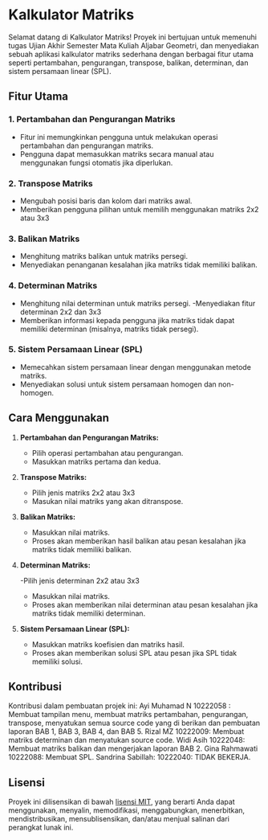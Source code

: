 # Kalkulator Matriks

Selamat datang di Kalkulator Matriks! Proyek ini bertujuan untuk memenuhi tugas Ujian Akhir Semester Mata Kuliah Aljabar Geometri, dan menyediakan sebuah aplikasi kalkulator matriks sederhana dengan berbagai fitur utama seperti pertambahan, pengurangan, transpose, balikan, determinan, dan sistem persamaan linear (SPL).

## Fitur Utama

### 1. Pertambahan dan Pengurangan Matriks

- Fitur ini memungkinkan pengguna untuk melakukan operasi pertambahan dan pengurangan matriks.
- Pengguna dapat memasukkan matriks secara manual atau menggunakan fungsi otomatis jika diperlukan.

### 2. Transpose Matriks

- Mengubah posisi baris dan kolom dari matriks awal.
- Memberikan pengguna pilihan untuk memilih menggunakan matriks 2x2 atau 3x3

### 3. Balikan Matriks

- Menghitung matriks balikan untuk matriks persegi.
- Menyediakan penanganan kesalahan jika matriks tidak memiliki balikan.

### 4. Determinan Matriks

- Menghitung nilai determinan untuk matriks persegi.
  -Menyediakan fitur determinan 2x2 dan 3x3
- Memberikan informasi kepada pengguna jika matriks tidak dapat memiliki determinan (misalnya, matriks tidak persegi).

### 5. Sistem Persamaan Linear (SPL)

- Memecahkan sistem persamaan linear dengan menggunakan metode matriks.
- Menyediakan solusi untuk sistem persamaan homogen dan non-homogen.

## Cara Menggunakan

1. **Pertambahan dan Pengurangan Matriks:**

   - Pilih operasi pertambahan atau pengurangan.
   - Masukkan matriks pertama dan kedua.

2. **Transpose Matriks:**

   - Pilih jenis matriks 2x2 atau 3x3
   - Masukan nilai matriks yang akan ditranspose.

3. **Balikan Matriks:**

   - Masukkan nilai matriks.
   - Proses akan memberikan hasil balikan atau pesan kesalahan jika matriks tidak memiliki balikan.

4. **Determinan Matriks:**

   -Pilih jenis determinan 2x2 atau 3x3
   - Masukkan nilai matriks.
   - Proses akan memberikan nilai determinan atau pesan kesalahan jika matriks tidak memiliki determinan.

5. **Sistem Persamaan Linear (SPL):**
   - Masukkan matriks koefisien dan matriks hasil.
   - Proses akan memberikan solusi SPL atau pesan jika SPL tidak memiliki solusi.

## Kontribusi

Kontribusi dalam pembuatan projek ini:
Ayi Muhamad N 10222058 : Membuat tampilan menu, membuat matriks pertambahan, pengurangan, transpose, menyatukan semua source code yang di berikan dan pembuatan laporan BAB 1, BAB 3, BAB 4, dan BAB 5.
Rizal MZ 10222009: Membuat matriks determinan dan menyatukan source code.
Widi Asih 10222048: Membuat matriks balikan dan mengerjakan laporan BAB 2.
Gina Rahmawati 10222088: Membuat SPL.
Sandrina Sabillah: 10222040: TIDAK BEKERJA.

## Lisensi

Proyek ini dilisensikan di bawah [lisensi MIT](LICENSE), yang berarti Anda dapat menggunakan, menyalin, memodifikasi, menggabungkan, menerbitkan, mendistribusikan, mensublisensikan, dan/atau menjual salinan dari perangkat lunak ini.
